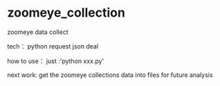 # zoomeye_collection

zoomeye data collect 

tech：
python
request
json deal


how to use：
just :'python xxx.py'

next work:
get the zoomeye collections data into files for future analysis

